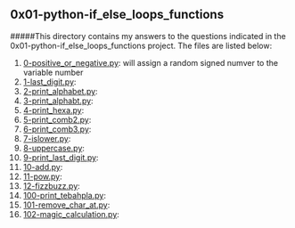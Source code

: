 ## 0x01-python-if_else_loops_functions
#####This directory contains my answers to the questions indicated in the 0x01-python-if_else_loops_functions project. The files are listed below:

1. [0-positive_or_negative.py](./0-positive_or_negative.py ""): will assign a random signed numver to the variable number
2. [1-last_digit.py](./1-last_digit.py):
3. [2-print_alphabet.py](./2-print_alphabet.py):
4. [3-print_alphabt.py](./3-print_alphabt.py):
5. [4-print_hexa.py](./4-print_hexa.py):
6. [5-print_comb2.py](./5-print_comb2.py):
7. [6-print_comb3.py](./6-print_comb3.py):
8. [7-islower.py](./islower.py):
9. [8-uppercase.py](./8-uppercase.py):
10. [9-print_last_digit.py](./9-print_last_digit.py):
11. [10-add.py](./10-add.py):
12. [11-pow.py](./11-pow.py):
13. [12-fizzbuzz.py](./12-fizzbuzz.py):
14. [100-print_tebahpla.py](./100-print_tebahpla.py):
15. [101-remove_char_at.py](./101-remove_char_at.py):
16. [102-magic_calculation.py](./102-magic_calculation.py): 
